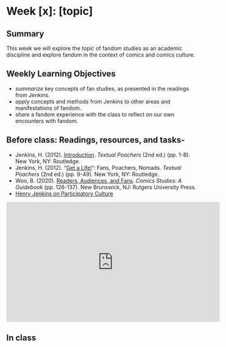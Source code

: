 # Week [x]: [topic]

## Summary
This week we will explore the topic of fandom studies as an academic discipline and explore fandom in the context of comics and comics culture.

## Weekly Learning Objectives
 - *summarize* key concepts of fan studies, as presented in the readings from Jenkins.
- *apply* concepts and methods from Jenkins to other areas and manifestations of fandom.
- *share* a fandom experience with the class to reflect on our own encounters with fandom.

## Before class: Readings, resources, and tasks-

- Jenkins, H. (2012). [Introduction](https://iu.instructure.com/files/149239572/download?download_frd=1). *Textual Poachers* (2nd ed.) (pp. 1-8). New York, NY: Routledge.
- Jenkins, H. (2012). “[Get a Life!](https://iu.instructure.com/files/149239571/download?download_frd=1)”: Fans, Poachers, Nomads. *Textual Poachers* (2nd ed.) (pp. 9-49). New York, NY: Routledge.
- Woo, B. (2020). [Readers, Audiences, and Fans](https://iu.instructure.com/files/149239573/download?download_frd=1). *Comics Studies: A Guidebook* (pp. 126-137). New Brunswick, NJ: Rutgers University Press.
- [Henry Jenkins on Participatory Culture](https://youtu.be/1gPm-c1wRsQ)

<iframe width="560" height="315" src="https://www.youtube-nocookie.com/embed/1gPm-c1wRsQ" title="YouTube video player" frameborder="0" allow="accelerometer; autoplay; clipboard-write; encrypted-media; gyroscope; picture-in-picture" allowfullscreen></iframe>
 
## In class